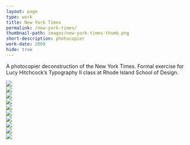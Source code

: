 ```yaml
---
layout: page
type: work
title: New York Times
permalink: /new-york-times/
thumbnail-path: images/new-york-times-thumb.png
short-description: photocopier
work-date: 2009
hide: true
---
```

A photocopier deconstruction of the New York Times. Formal exercise for Lucy Hitchcock’s Typography II class at Rhode Island School of Design.

<div class="invisible-margin image-grid">	
<div class="col-15-block grid-margin-right grid-margin-bottom"><img src="{{ site.baseurl }}/images/nyt-page-1.png" /></div><div class="col-15-block grid-margin-bottom"><img src="{{ site.baseurl }}/images/nyt-page-2.png" /></div><div class="col-15-block grid-margin-right grid-margin-bottom"><img src="{{ site.baseurl }}/images/nyt-page-3.png" /></div><div class="col-15-block grid-margin-bottom"><img src="{{ site.baseurl }}/images/nyt-page-4.png" /></div><div class="col-15-block grid-margin-right grid-margin-bottom"><img src="{{ site.baseurl }}/images/nyt-page-5.png" /></div><div class="col-15-block grid-margin-bottom"><img src="{{ site.baseurl }}/images/nyt-page-6.png" /></div><div class="col-15-block grid-margin-right grid-margin-bottom"><img src="{{ site.baseurl }}/images/nyt-page-7.png" /></div><div class="col-15-block grid-margin-bottom"><img src="{{ site.baseurl }}/images/nyt-page-8.png" /></div><div class="col-15-block grid-margin-right grid-margin-bottom"><img src="{{ site.baseurl }}/images/nyt-page-9.png" /></div><div class="col-15-block grid-margin-bottom"><img src="{{ site.baseurl }}/images/nyt-page-10.png" />
</div></div>